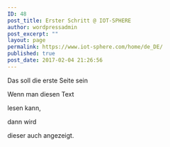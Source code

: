 ```yaml
---
ID: 48
post_title: Erster Schritt @ IOT-SPHERE
author: wordpressadmin
post_excerpt: ""
layout: page
permalink: https://www.iot-sphere.com/home/de_DE/
published: true
post_date: 2017-02-04 21:26:56
---
```

<p>Das soll die erste Seite sein</p><p>Wenn man diesen Text</p><p>lesen kann,</p><p>dann wird</p><p>dieser auch angezeigt.</p>